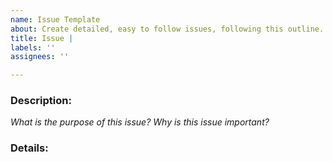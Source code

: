 ```yaml
---
name: Issue Template
about: Create detailed, easy to follow issues, following this outline.
title: Issue |
labels: ''
assignees: ''

---
```


### **Description:**

_What is the purpose of this issue? Why is this issue important?_

### **Details:**